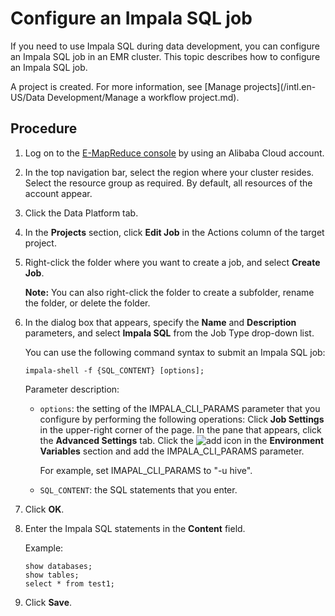 # Configure an Impala SQL job

If you need to use Impala SQL during data development, you can configure an Impala SQL job in an EMR cluster. This topic describes how to configure an Impala SQL job.

A project is created. For more information, see [Manage projects](/intl.en-US/Data Development/Manage a workflow project.md).

## Procedure

1.  Log on to the [E-MapReduce console](https://emr.console.aliyun.com/) by using an Alibaba Cloud account.

2.  In the top navigation bar, select the region where your cluster resides. Select the resource group as required. By default, all resources of the account appear.

3.  Click the Data Platform tab.

4.  In the **Projects** section, click **Edit Job** in the Actions column of the target project.

5.  Right-click the folder where you want to create a job, and select **Create Job**.

    **Note:** You can also right-click the folder to create a subfolder, rename the folder, or delete the folder.

6.  In the dialog box that appears, specify the **Name** and **Description** parameters, and select **Impala SQL** from the Job Type drop-down list.

    You can use the following command syntax to submit an Impala SQL job:

    ```
    impala-shell -f {SQL_CONTENT} [options];
    ```

    Parameter description:

    -   `options`: the setting of the IMPALA\_CLI\_PARAMS parameter that you configure by performing the following operations: Click **Job Settings** in the upper-right corner of the page. In the pane that appears, click the **Advanced Settings** tab. Click the ![add](https://static-aliyun-doc.oss-cn-hangzhou.aliyuncs.com/assets/img/en-US/2982628951/p74998.png) icon in the **Environment Variables** section and add the IMPALA\_CLI\_PARAMS parameter.

        For example, set IMAPAL\_CLI\_PARAMS to "-u hive".

    -   `SQL_CONTENT`: the SQL statements that you enter.
7.  Click **OK**.

8.  Enter the Impala SQL statements in the **Content** field.

    Example:

    ```
    show databases;
    show tables;
    select * from test1;
    ```

9.  Click **Save**.


